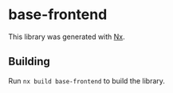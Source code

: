 # base-frontend

This library was generated with [Nx](https://nx.dev).

## Building

Run `nx build base-frontend` to build the library.
